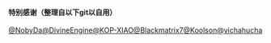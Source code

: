 #### 特别感谢（整理自以下git以自用）      

[@NobyDa](https://github.com/NobyDa/Script/tree/master)[@DivineEngine](https://github.com/DivineEngine/Profiles/tree/master)[@KOP-XIAO](https://github.com/KOP-XIAO/QuantumultX)[@Blackmatrix7](https://github.com/blackmatrix7/ios_rule_script)[@Koolson](https://github.com/Koolson/Qure)[@yichahucha](https://github.com/yichahucha/surge)

